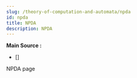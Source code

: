 ```yaml
---
slug: /theory-of-computation-and-automata/npda
id: npda
title: NPDA
description: NPDA
---
```


**Main Source :**

- [] 

NPDA page
